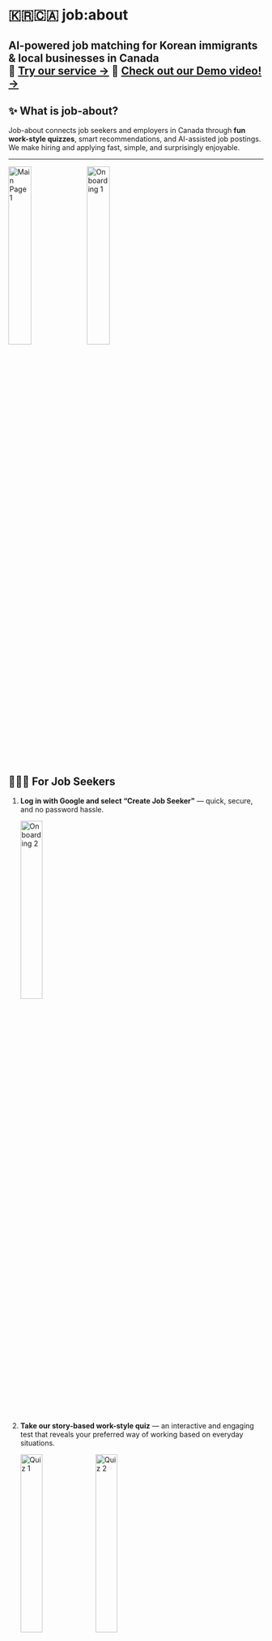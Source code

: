 # 🇰🇷🇨🇦 job:about
**AI-powered job matching for Korean immigrants & local businesses in Canada**  
🔗 **[Try our service →](https://job-about.vercel.app/)**
🔗 **[Check out our Demo video! →](https://youtu.be/RXhFzlAqW8s?si=il9VgXY5JgH8aZI9)** 
---

## ✨ What is job-about?
Job-about connects job seekers and employers in Canada through **fun work-style quizzes**, smart recommendations, and AI-assisted job postings.  
We make hiring and applying fast, simple, and surprisingly enjoyable.

---
<p>
  <img src="docs/assets/0_main_page_1.png" alt="Main Page 1" width="30%">
  <img src="docs/assets/s1_onboarding_1.png" alt="Onboarding 1" width="30%">
</p>

## 🙋🏻‍♀️ For Job Seekers

1. **Log in with Google and select “Create Job Seeker”** — quick, secure, and no password hassle.
   <p>
     <img src="docs/assets/s1_onboarding_2.png" alt="Onboarding 2" width="30%">
   </p>


2. **Take our story-based work-style quiz** — an interactive and engaging test that reveals your preferred way of working based on everyday situations.
   <p>
     <img src="docs/assets/s2_quiz_1.png" alt="Quiz 1" width="30%">
     <img src="docs/assets/s2_quiz_2.png" alt="Quiz 2" width="30%">
   </p>


3. **Create your profile** — highlight your skills and preferred job types.
   <p>
     <img src="docs/assets/s3_profile_1.png" alt="Profile 1" width="30%">
     <img src="docs/assets/s3_profile_2.png" alt="Profile 2" width="30%">
   </p>


4. **Browse your personalized job feed** — discover roles that match your profile. You can also use filters to further personalize your search.
   <p>
     <img src="docs/assets/s4_feed_1.png" alt="Job Post 1" width="30%">
     <img src="docs/assets/s4_feed_2.png" alt="Job Post 2" width="30%">
   </p>


5. **Apply in one click** — open the job post, view details, and apply instantly. You can also bookmark jobs for later — no tedious forms.
   <p>
     <img src="docs/assets/s5_job_post_1.png" alt="Job Post 1" width="30%">
     <img src="docs/assets/s5_job_post_2.png" alt="Job Post 2" width="30%">
     <img src="docs/assets/s5_job_post_3.png" alt="Job Post 3" width="30%">
   </p>


6. **Track your journey** — monitor all your applications and statuses in one dashboard.
   <p>
     <img src="docs/assets/s6_mypage_1.png" alt="My Page 1" width="24%">
     <img src="docs/assets/s6_mypage_2.png" alt="My Page 2" width="24%">
     <img src="docs/assets/s6_mypage_3.png" alt="My Page 3" width="24%">
     <img src="docs/assets/s6_mypage_4.png" alt="My Page 4" width="24%">
   </p>

---

## 🏢 For Employers
1. **Log in with Google** — instant access to your hiring dashboard.
   <p>
     <img src="docs/assets/e0_onboarding.png" alt="Onboarding 1" width="30%">
   </p>


2. **Create a business profile** — showcase your company’s personality and values.
   <p>
     <img src="docs/assets/e1_bizLoc_1.png" alt="Employer profile 1" width="30%">
     <img src="docs/assets/e1_bizLoc_2.png" alt="Employer profile 2" width="30%">
   </p>
   

3. **Post jobs with AI** — our AI helps you write engaging, clear job postings in seconds.
   <p>
     <img src="docs/assets/e2_jobPost_1.png" alt="Job Post 1" width="30%">
     <img src="docs/assets/e2_jobPost_2.png" alt="Job Post 2" width="30%">
   <br><br>
   </p>
   🪄 Use Gemini API to generate job descriptions.
   <p>
     <img src="docs/assets/e3_preview_1.png" alt="Job Post Preview 1" width="30%">
     <img src="docs/assets/e3_preview_2.png" alt="Job Post Preview 2" width="30%">
   <br><br></p>
   

4. **Manage everything in one place** — from job listings to candidate pipelines.
   <br>**Manage you job listings** — view, edit, and close your job posts.
   <p>
     <img src="docs/assets/e4_dashboard_1.png" alt="Job Post Preview 1" width="24%">
     <img src="docs/assets/e4_dashboard_5.png" alt="Employer dashboard-Job Post 1" width="24%">
     <img src="docs/assets/e4_dashboard_6.png" alt="Employer dashboard-Job Post 2" width="24%">
     <img src="docs/assets/e4_dashboard_7.png" alt="Employer dashboard-Job Post 1" width="24%">
   <br><br>
   </p>

   **Review applications** — see who applied, their profiles, and track their status.
   <p>
     <img src="docs/assets/e4_dashboard_2.png" alt="Employer dashboard-Review Apps 1" width="30%">
     <img src="docs/assets/e4_dashboard_3.png" alt="Employer dashboard-Review Apps 2" width="30%">
     <img src="docs/assets/e4_dashboard_4.png" alt="Employer dashboard-Review Apps 3" width="30%">
   </p>


---

## 🚀 Why job-about?
- **Fast & Easy** — no endless forms or complicated tools.
- **Smart Matching** — candidates meet jobs that *truly* fit them.
- **Bilingual-Friendly** — bridging Korean and English-speaking communities.
- **AI-Powered** — better job descriptions, smarter recommendations.

---
## 📚 Behind Our Project

### 🛠 Tech Stack
- **Frontend:** Next.js, React, TypeScript
- **Backend:** Next.js API Routes, Prisma ORM, PostgreSQL (Supabase)
- **Infrastructure:** Vercel, Sentry (logging & monitoring)
- **AI Services:** Gemini API for AI-assisted job posting

### 🗂 System Design (Overview)!
   <p>
     <img src="docs/assets/jobAbout_system_design.png" alt="System Design" width="90%">
   </p>

Job-about follows a **modern full-stack architecture**:
- **Client Layer** — Interactive UI built with Next.js and React.
- **API Layer** — Serverless API routes for job matching, authentication, and data access.
- **Database Layer** — PostgreSQL hosted on Supabase, accessed via Prisma ORM.
- **Integration Layer** — AI services (Gemini API) for generating job descriptions.
